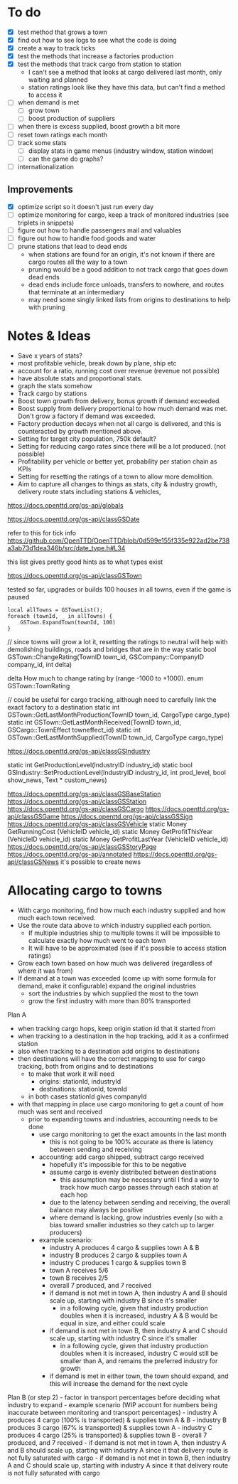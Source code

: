 # To do

- [x] test method that grows a town
- [x] find out how to see logs to see what the code is doing
- [x] create a way to track ticks
- [x] test the methods that increase a factories production
- [x] test the methods that track cargo from station to station
    - I can't see a method that looks at cargo delivered last month, only waiting and planned
    - station ratings look like they have this data, but can't find a method to access it
- [ ] when demand is met
    - [ ] grow town
    - [ ] boost production of suppliers
- [ ] when there is excess supplied, boost growth a bit more
- [ ] reset town ratings each month
- [ ] track some stats
    - [ ] display stats in game menus (industry window, station window)
    - [ ] can the game do graphs?
- [ ] internationalization

## Improvements

- [x] optimize script so it doesn't just run every day
- [ ] optimize monitoring for cargo, keep a track of monitored industries (see triplets in snippets)
- [ ] figure out how to handle passengers mail and valuables
- [ ] figure out how to handle food goods and water
- [ ] prune stations that lead to dead ends
    - when stations are found for an origin, it's not known if there are cargo routes all the way to a town
    - pruning would be a good addition to not track cargo that goes down dead ends
    - dead ends include force unloads, transfers to nowhere, and routes that terminate at an intermediary
    - may need some singly linked lists from origins to destinations to help with pruning

# Notes & Ideas

- Save x years of stats?
- most profitable vehicle, break down by plane, ship etc
- account for a ratio, running cost over revenue (revenue not possible)
- have absolute stats and proportional stats.
- graph the stats somehow
- Track cargo by stations
- Boost town growth from delivery, bonus growth if demand exceeded.
- Boost supply from delivery proportional to how much demand was met. Don't grow a factory if demand was exceeded.
- Factory production decays when not all cargo is delivered, and this is counteracted by growth mentioned above.
- Setting for target city population, 750k default?
- Setting for reducing cargo rates since there will be a lot produced. (not possible)
- Profitability per vehicle or better yet, probability per station chain as KPIs
- Setting for resetting the ratings of a town to allow more demolition.
- Aim to capture all changes to things as stats, city & industry growth, delivery route stats including stations &
  vehicles,

https://docs.openttd.org/gs-api/globals

https://docs.openttd.org/gs-api/classGSDate

refer to this for tick
info https://github.com/OpenTTD/OpenTTD/blob/0d599e155f335e922ad2be738a3ab73d1dea346b/src/date_type.h#L34

this list gives pretty good hints as to what types exist

https://docs.openttd.org/gs-api/classGSTown

tested so far, upgrades or builds 100 houses in all towns, even if the game is paused

```squirrel
local allTowns = GSTownList();
foreach (townId, _ in allTowns) {
    GSTown.ExpandTown(townId, 100)
}
```

// since towns will grow a lot it, resetting the ratings to neutral will help with demolishing buildings, roads and
bridges that are in the way
static bool GSTown::ChangeRating(TownID town_id, GSCompany::CompanyID company_id, int delta)

delta How much to change rating by (range -1000 to +1000).
enum GSTown::TownRating

// could be useful for cargo tracking, although need to carefully link the exact factory to a destination
static int GSTown::GetLastMonthProduction(TownID town_id, CargoType cargo_type)
static int GSTown::GetLastMonthReceived(TownID town_id, GSCargo::TownEffect towneffect_id)
static int GSTown::GetLastMonthSupplied(TownID town_id, CargoType cargo_type)

https://docs.openttd.org/gs-api/classGSIndustry

static int GetProductionLevel(IndustryID industry_id)
static bool GSIndustry::SetProductionLevel(IndustryID industry_id, int prod_level, bool show_news, Text * custom_news)

https://docs.openttd.org/gs-api/classGSBaseStation
https://docs.openttd.org/gs-api/classGSStation
https://docs.openttd.org/gs-api/classGSCargo
https://docs.openttd.org/gs-api/classGSGame
https://docs.openttd.org/gs-api/classGSSign
https://docs.openttd.org/gs-api/classGSVehicle
static Money GetRunningCost (VehicleID vehicle_id)
static Money GetProfitThisYear (VehicleID vehicle_id)
static Money GetProfitLastYear (VehicleID vehicle_id)
https://docs.openttd.org/gs-api/classGSStoryPage
https://docs.openttd.org/gs-api/annotated
https://docs.openttd.org/gs-api/classGSNews
it's possible to create news

# Allocating cargo to towns

- With cargo monitoring, find how much each industry supplied and how much each town received.
- Use the route data above to which industry supplied each portion.
    - If multiple industries ship to multiple towns it will be impossible to calculate exactly how much went to each
      town
    - It will have to be approximated (see if it's possible to access station ratings)
- Grow each town based on how much was delivered (regardless of where it was from)
- If demand at a town was exceeded (come up with some formula for demand, make it configurable) expand the original
  industries
    - sort the industries by which supplied the most to the town
    - grow the first industry with more than 80% transported

Plan A
- when tracking cargo hops, keep origin station id that it started from
- when tracking to a destination in the hop tracking, add it as a confirmed station
- also when tracking to a destination add origins to destinations
- then destinations will have the correct mapping to use for cargo tracking, both from origins and to destinations
    - to make that work it will need
        - origins: stationId, industryId
        - destinations: stationId, townId
    - in both cases stationId gives companyId
- with that mapping in place use cargo monitoring to get a count of how much was sent and received
    - prior to expanding towns and industries, accounting needs to be done
        - use cargo monitoring to get the exact amounts in the last month
            - this is not going to be 100% accurate as there is latency between sending and receiving
        - accounting: add cargo shipped, subtract cargo received
            - hopefully it's impossible for this to be negative
            - assume cargo is evenly distributed between destinations
                - this assumption may be necessary until I find a way to track how much cargo passes through each
                  station at each hop
            - due to the latency between sending and receiving, the overall balance may always be positive
            - where demand is lacking, grow industries evenly (so with a bias toward smaller industries so they catch up
              to larger producers)
        - example scenario:
            - industry A produces 4 cargo & supplies town A & B
            - industry B produces 2 cargo & supplies town A
            - industry C produces 1 cargo & supplies town B
            - town A receives 5/6
            - town B receives 2/5
            - overall 7 produced, and 7 received
            - if demand is not met in town A, then industry A and B should scale up, starting with industry B since it's smaller
              - in a following cycle, given that industry production doubles when it is increased, industry A & B would be equal in size, and either could scale
            - if demand is not met in town B, then industry A and C should scale up, starting with industry C since it's smaller
              - in a following cycle, given that industry production doubles when it is increased, industry C would still be smaller than A, and remains the preferred industry for growth
            - if demand is met in either town, the town should expand, and this will increase the demand for the next cycle
    
Plan B (or step 2)
    - factor in transport percentages before deciding what industry to expand
        - example scenario (WIP account for numbers being inaccurate between monitoring and transport percentages)
            - industry A produces 4 cargo (100% is transported) & supplies town A & B
            - industry B produces 3 cargo (67% is transported) & supplies town A
            - industry C produces 4 cargo (25% is transported) & supplies town B
            - overall 7 produced, and 7 received
            - if demand is not met in town A, then industry A and B should scale up, starting with industry A since it that delivery route is not fully saturated with cargo
            - if demand is not met in town B, then industry A and C should scale up, starting with industry A since it that delivery route is not fully saturated with cargo